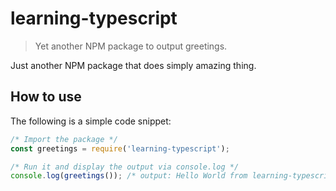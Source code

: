 # learning-typescript

> Yet another NPM package to output greetings.

Just another NPM package that does simply amazing thing.

## How to use

The following is a simple code snippet:

```js
/* Import the package */
const greetings = require('learning-typescript');

/* Run it and display the output via console.log */
console.log(greetings()); /* output: Hello World from learning-typescript! */
```
